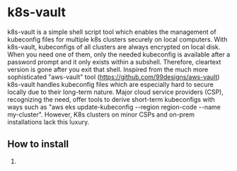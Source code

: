 # k8s-vault
k8s-vault is a simple shell script tool which enables the management of kubeconfig files for multiple k8s clusters securely on local computers.
With k8s-vault, kubeconfigs of all clusters are always encrypted on local disk. When you need one of them, only the needed kubeconfig is available after a password prompt and it only exists within a subshell. Therefore, cleartext version is gone after you exit that shell. 
Inspired from the much more sophisticated "aws-vault" tool (https://github.com/99designs/aws-vault) k8s-vault handles kubeconfig files which are especially hard to secure locally due to their long-term nature. 
Major cloud service providers (CSP), recognizing the need, offer tools to derive short-term kubeconfigs with ways such as "aws eks update-kubeconfig --region region-code --name my-cluster". However, K8s clusters on minor CSPs and on-prem installations lack this luxury.

## How to install
1. 
